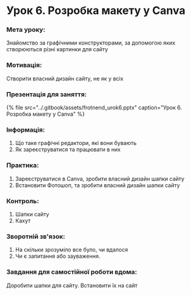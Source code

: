 # Урок 6. Розробка макету у Canva

### Мета уроку:

Знайомство за графічними конструкторами, за допомогою яких створюються різні картинки для сайту

### Мотивація:

Створити власний дизайн сайту, не як у всіх

### **Презентація для заняття:**

{% file src="../.gitbook/assets/frotnend\_urok6.pptx" caption="Урок 6. Розробка макету у Canva" %}

### **Інформація:**

1. Що таке графічні редактори, які вони бувають
2. Як зареєструватися та працювати в них

### **Практика:**

1. Зареєструватися в Canva, зробити власний дизайн шапки сайту
2. Встановити Фотошоп, та зробити власний дизайн шапки сайту

### **Контроль:**

1. Шапки сайту
2. Кахут

### **Зворотній зв'язок:**

1. На скільки зрозуміло все було, чи вдалося
2. Чи є запитання або зауваження.

### **Завдання для самостійної роботи вдома:**

Доробити шапки для сайту. Встановити їх на сайт

